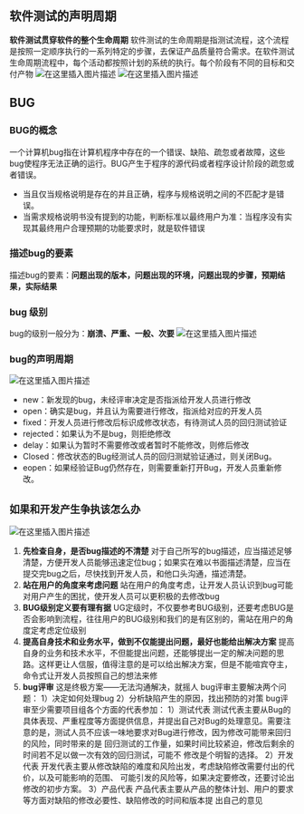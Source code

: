 ## 软件测试的声明周期
**软件测试贯穿软件的整个生命周期**
软件测试的生命周期是指测试流程，这个流程是按照一定顺序执行的一系列特定的步骤，去保证产品质量符合需求。在软件测试生命周期流程中，每个活动都按照计划的系统的执行。每个阶段有不同的目标和交付产物
![在这里插入图片描述](https://i-blog.csdnimg.cn/direct/f4c4def8d4a24b399fd71ef4c1aba60f.png#pic_center)
![在这里插入图片描述](https://i-blog.csdnimg.cn/direct/47dd7d4c75c04da9953cab6319327899.png#pic_center)
## BUG
### BUG的概念
一个计算机bug指在计算机程序中存在的一个错误、缺陷、疏忽或者故障，这些bug使程序无法正确的运行。BUG产生于程序的源代码或者程序设计阶段的疏忽或者错误。
 - 当且仅当规格说明是存在的并且正确，程序与规格说明之间的不匹配才是错误。
 - 当需求规格说明书没有提到的功能，判断标准以最终用户为准：当程序没有实现其最终用户合理预期的功能要求时，就是软件错误
### 描述bug的要素
描述bug的要素：**问题出现的版本，问题出现的环境，问题出现的步骤，预期结果，实际结果**
### bug 级别
bug的级别一般分为：**崩溃、严重、一般、次要**
![在这里插入图片描述](https://i-blog.csdnimg.cn/direct/e6fbf4f8fb4148ca97b731ada8cb103c.png#pic_center)
### bug的声明周期
![在这里插入图片描述](https://i-blog.csdnimg.cn/direct/49b9e83e175b4c0f85c5827b4d8a9eea.png#pic_center)
 - new：新发现的bug，未经评审决定是否指派给开发人员进行修改
 - open：确实是bug，并且认为需要进行修改，指派给对应的开发人员
 - fixed：开发人员进行修改后标识成修改状态，有待测试人员的回归测试验证
 - rejected：如果认为不是bug，则拒绝修改
 - delay：如果认为暂时不需要修改或者暂时不能修改，则修后修改
 - Closed：修改状态的Bug经测试人员的回归测斌验证通过，则关闭Bug。
 - eopen：如果经验证Bug仍然存在，则需要重新打开Bug，开发人员重新修改。
## `如果和开发产生争执该怎么办`
![在这里插入图片描述](https://i-blog.csdnimg.cn/direct/42d5182e76e84576adb3d353de0bef0e.jpeg#pic_center)
1. **先检查自身，是否bug描述的不清楚**
对于自己所写的bug描述，应当描述足够清楚，方便开发人员能够迅速定位bug；如果实在难以书面描述清楚，应当在提交完bug之后，尽快找到开发人员，和他口头沟通，描述清楚。
2. **站在用户的角度来考虑问题**
站在用户的角度考虑，让开发人员认识到bug可能对用户产生的困扰，使开发人员可以更积极的去修改bug
3. **BUG级别定义要有理有据**
UG定级时，不仅要参考BUG级别，还要考虑BUG是否会影响到流程，往往用户的BUG级别和我们的是有区别的，需站在用户的角度定考虑定位级别
4. **提高自身技术和业务水平，做到不仅能提出问题，最好也能给出解决方案**
提高自身的业务和技术水平，不但能提出问题，还能够提出一定的解决问题的思路。这样更让人信服，值得注意的是可以给出解决方案，但是不能喧宾夺主，命令式让开发人员按照自己的想法来修
5. **bug评审**
这是终极方案——无法沟通解决，就摇人
bug评审主要解决两个问题：
1）决定如何处理bug
2）分析缺陷产生的原因，找出预防的对策
bug评审至少需要项目组各个方面的代表参加：
1）测试代表
测试代表主要从Bug的具体表现、严重程度等方面提供信息，并提出自己对Bug的处理意见。需要注
意的是，测试人员不应该一味地要求对Bug进行修改，因为修改可能带来回归的风险，同时带来的是
回归测试的工作量，如果时间比较紧迫，修改后剩余的时间若不足以做一次有效的回归测试，可能不
修改是个明智的选择。
2）开发代表
开发代表主要从修改缺陷的难度和风险出发，考虑缺陷修改需要付出的代价，以及可能影响的范围、
可能引发的风险等，如果决定要修改，还要讨论出修改的初步方案。
3）产品代表
产品代表主要从产品的整体计划、用户的要求等方面对缺陷的修改必要性、缺陷修改的时间和版本提
出自己的意见